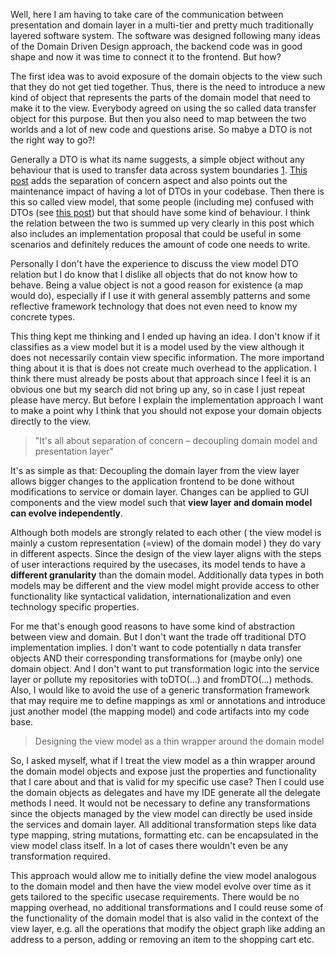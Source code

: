 Well, here I am having to take care of the communication between presentation and domain layer in a multi-tier and pretty much traditionally layered software system. The software was designed following many ideas of the Domain Driven Design approach, the backend code was in good shape and now it was time to connect it to the frontend. But how?

The first idea was to avoid exposure of the domain objects to the view such that they do not get tied together. Thus, there is the need to introduce a new kind of object that represents the parts of the domain model that need to make it to the view. Everybody agreed on using the so called data transfer object for this purpose. But then you also need to map between the two worlds and a lot of new code and questions arise. So mabye a DTO is not the right way to go?!

Generally a DTO is what its name suggests, a simple object without any behaviour that is used to transfer data across system boundaries [1](http://martinfowler.com/eaaCatalog/dataTransferObject.html). [This post](http://msdn.microsoft.com/en-us/magazine/ee236638.aspx) adds the separation of concern aspect and also points out the maintenance impact of having a lot of DTOs in your codebase. Then there is this so called view model, that some people (including me) confused with DTOs (see [this post](http://stackoverflow.com/questions/1982042/dto-viewmodel)) but that should have some kind of behaviour. I think the relation between the two is summed up very clearly in this post which also includes an implementation proposal that could be useful in some scenarios and definitely reduces the amount of code one needs to write.

Personally I don't have the experience to discuss the view model DTO relation but I do know that I dislike all objects that do not know how to behave. Being a value object is not a good reason for existence (a map would do), especially if I use it with general assembly patterns and some reflective framework technology that does not even need to know my concrete types.

This thing kept me thinking and I ended up having an idea. I don't know if it classifies as a view model but it is a model used by the view although it does not necessarily contain view specific information. The more importand thing about it is that is does not create much overhead to the application. I think there must already be posts about that approach since I feel it is an obvious one but my search did not bring up any, so in case I just repeat please have mercy. But before I explain the implementation approach I want to make a point why I think that you should not expose your domain objects directly to the view.

> "It's all about separation of concern – decoupling domain model and presentation layer"

It's as simple as that: Decoupling the domain layer from the view layer allows bigger changes to the application frontend to be done without modifications to service or domain layer. Changes can be applied to GUI components and the view model such that **view layer and domain model can evolve independently**.

Although both models are strongly related to each other ( the view model is mainly a custom representation (=view) of the domain model ) they do vary in different aspects. Since the design of the view layer aligns with the steps of user interactions required by the usecases, its model tends to have a **different granularity** than the domain model. Additionally data types in both models may be different and the view model might provide access to other functionality like syntactical validation, internationalization and even technology specific properties.

For me that's enough good reasons to have some kind of abstraction between view and domain. But I don't want the trade off traditional DTO implementation implies. I don't want to code potentially n data transfer objects AND their corresponding transformations for (maybe only) one domain object. And I don't want to put transformation logic into the service layer or pollute my repositories with toDTO(…) and fromDTO(…) methods. Also, I would like to avoid the use of a generic transformation framework that may require me to define mappings as xml or annotations and introduce just another model (the mapping model) and code artifacts into my code base.

> Designing the view model as a thin wrapper around the domain model

So, I asked myself, what if I treat the view model as a thin wrapper around the domain model objects and expose just the properties and functionality that I care about and that is valid for my specific use case? Then I could use the domain objects as delegates and have my IDE generate all the delegate methods I need. It would not be necessary to define any transformations since the objects managed by the view model can directly be used inside the services and domain layer. All additional transformation steps like data type mapping, string mutations, formatting etc. can be encapsulated in the view model class itself. In a lot of cases there wouldn't even be any transformation required.

This approach would allow me to initially define the view model analogous to the domain model and then have the view model evolve over time as it gets tailored to the specific usecase requirements. There would be no mapping overhead, no additional transformations and I could reuse some of the functionality of the domain model that is also valid in the context of the view layer, e.g. all the operations that modify the object graph like adding an address to a person, adding or removing an item to the shopping cart etc.
